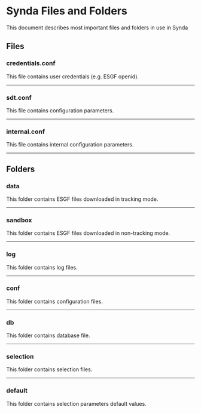 # Synda Files and Folders

This document describes most important files and folders in use in Synda

## Files

### credentials.conf

This file contains user credentials (e.g. ESGF openid).

--------------------------------------------------------

### sdt.conf

This file contains configuration parameters.

--------------------------------------------------------

### internal.conf

This file contains internal configuration parameters.

--------------------------------------------------------

## Folders

### data

This folder contains ESGF files downloaded in tracking mode.

--------------------------------------------------------

### sandbox

This folder contains ESGF files downloaded in non-tracking mode.

--------------------------------------------------------

### log

This folder contains log files.

--------------------------------------------------------

### conf

This folder contains configuration files.

--------------------------------------------------------

### db

This folder contains database file.

--------------------------------------------------------

### selection

This folder contains selection files.

--------------------------------------------------------

### default

This folder contains selection parameters default values.
